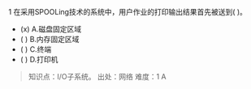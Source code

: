 1
在采用SPOOLing技术的系统中，用户作业的打印输出结果首先被送到( )。
- (x) A.磁盘固定区域 
- ( ) B.内存固定区域 
- ( ) C.终端 
- ( ) D.打印机

> 知识点：I/O子系统。
> 出处：网络
> 难度：1
> A
